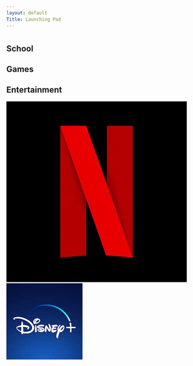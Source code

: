 ```yaml
---
layout: default
Title: Launching Pad
---
```

# 

## School

## Games

## Entertainment
[![fixed](./assets/images/netflix.jpeg)](https://netflix.com)
[![fixed](./assets/images/disney+.jpeg)](https://disneyplus.com)
